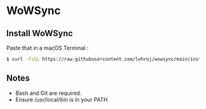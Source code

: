 # WoWSync

## Install WoWSync

Paste that in a macOS Terminal :

```bash
$ curl -fsSL https://raw.githubusercontent.com/lehroj/wowsync/main/install.sh | sudo bash
```

## Notes

- Bash and Git are required.
- Ensure /usr/local/bin is in your PATH
